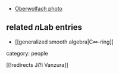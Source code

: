 
* [Oberwolfach photo](http://owpdb.mfo.de/person_detail?id=8863)

## related $n$Lab entries

* [[generalized smooth algebra|C∞-ring]]

category: people

[[!redirects Ji?i Vanzura]]